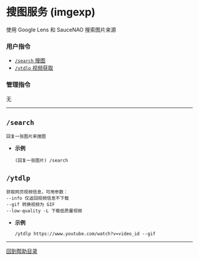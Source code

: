 # 搜图服务 (imgexp)

使用 Google Lens 和 SauceNAO 搜索图片来源

###  用户指令

- [`/search` 搜图](#search)
- [`/ytdlp` 视频获取](#ytdlp)

### 管理指令

无

---


## `/search`
```
回复一张图片来搜图
```
- **示例**

    `(回复一张图片) /search`



## `/ytdlp`
```
获取网页视频信息，可用参数：
--info 仅返回视频信息不下载
--gif 转换视频为 GIF
--low-quality -L 下载低质量视频
```

- **示例**

    `/ytdlp https://www.youtube.com/watch?v=video_id --gif`


--- 

[回到帮助目录](./main.md)